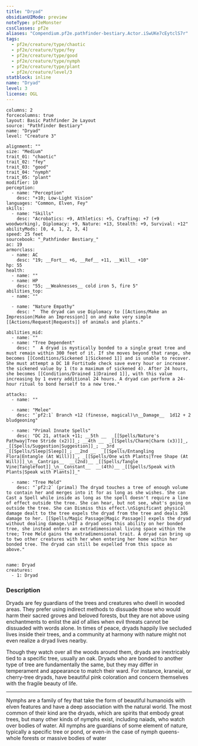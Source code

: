 ```yaml
---
title: "Dryad"
obsidianUIMode: preview
noteType: pf2eMonster
cssClasses: pf2e
aliases: "Compendium.pf2e.pathfinder-bestiary.Actor.iSwUKe7cEytclS7r" 
tags:
  - pf2e/creature/type/chaotic
  - pf2e/creature/type/fey
  - pf2e/creature/type/good
  - pf2e/creature/type/nymph
  - pf2e/creature/type/plant
  - pf2e/creature/level/3
statblock: inline
name: "Dryad"
level: 3
license: OGL
---
```


```statblock
columns: 2
forcecolumns: true
layout: Basic Pathfinder 2e Layout
source: "Pathfinder Bestiary"
name: "Dryad"
level: "Creature 3"

alignment: ""
size: "Medium"
trait_01: "chaotic"
trait_02: "fey"
trait_03: "good"
trait_04: "nymph"
trait_05: "plant"
modifier: 10
perception:
  - name: "Perception"
    desc: "+10; Low-Light Vision"
languages: "Common, Elven, Fey"
skills:
  - name: "Skills"
    desc: "Acrobatics: +9, Athletics: +5, Crafting: +7 (+9 woodworking), Diplomacy: +9, Nature: +13, Stealth: +9, Survival: +12"
abilityMods: [0, 4, 1, 2, 3, 4]
speed: 25 feet
sourcebook: "_Pathfinder Bestiary_"
ac: 19
armorclass:
  - name: AC
    desc: "19; __Fort__ +6, __Ref__ +11, __Will__ +10"
hp: 55
health:
  - name: ""
  - name: HP
    desc: "55; __Weaknesses__ cold iron 5, fire 5"
abilities_top:
  - name: ""

  - name: "Nature Empathy"
    desc: "  The dryad can use Diplomacy to [[Actions/Make an Impression|Make an Impression]] on and make very simple [[Actions/Request|Requests]] of animals and plants."

abilities_mid:
  - name: ""
  - name: "Tree Dependent"
    desc: "  A dryad is mystically bonded to a single great tree and must remain within 300 feet of it. If she moves beyond that range, she becomes [[Conditions/Sickened 1|Sickened 1]] and is unable to recover. She must attempt a DC 18 Fortitude check save every hour or increase the sickened value by 1 (to a maximum of sickened 4). After 24 hours, she becomes [[Conditions/Drained 1|Drained 1]], with this value increasing by 1 every additional 24 hours. A dryad can perform a 24-hour ritual to bond herself to a new tree."

attacks:
  - name: ""

  - name: "Melee"
    desc: "`pf2:1` Branch +12 (finesse, magical)\n__Damage__  1d12 + 2 bludgeoning"

  - name: "Primal Innate Spells"
    desc: "DC 21, attack +11; __5th __  _[[Spells/Nature's Pathway|Tree Stride (x2)]]_; __4th __  _[[Spells/Charm|Charm (x3)]]_, _[[Spells/Suggestion|Suggestion]]_; __3rd __  _[[Spells/Sleep|Sleep]]_; __2nd __  _[[Spells/Entangling Flora|Entangle (At Will)]]_, _[[Spells/One with Plants|Tree Shape (At Will)]]_\n__Cantrips__  __(2nd)__ _[[Spells/Tangle Vine|Tanglefoot]]_\n__Constant__  __(4th)__ _[[Spells/Speak with Plants|Speak with Plants]]_"

  - name: "Tree Meld"
    desc: "`pf2:2` (primal) The dryad touches a tree of enough volume to contain her and merges into it for as long as she wishes. She can Cast a Spell while inside as long as the spell doesn't require a line of effect outside the tree. She can hear, but not see, what's going on outside the tree. She can Dismiss this effect.\nSignificant physical damage dealt to the tree expels the dryad from the tree and deals 3d6 damage to her. [[Spells/Magic Passage|Magic Passage]] expels the dryad without dealing damage.\nIf a dryad uses this ability on her bonded tree, she instead enters an extradimensional living space within the tree; Tree Meld gains the extradimensional trait. A dryad can bring up to two other creatures with her when entering her home within her bonded tree. The dryad can still be expelled from this space as above."
 
```

```encounter-table
name: Dryad
creatures:
  - 1: Dryad
```


### Description
Dryads are fey guardians of the trees and creatures who dwell in wooded areas. They prefer using indirect methods to dissuade those who would harm their sacred groves and beloved forests, but they are not above using enchantments to enlist the aid of allies when evil threats cannot be dissuaded with words alone. In times of peace, dryads happily live secluded lives inside their trees, and a community at harmony with nature might not even realize a dryad lives nearby.

Though they watch over all the woods around them, dryads are inextricably tied to a specific tree, usually an oak. Dryads who are bonded to another type of tree are fundamentally the same, but they may differ in temperament and appearance to match their ward. For instance, kraneiai, or cherry-tree dryads, have beautiful pink coloration and concern themselves with the fragile beauty of life.

* * *

Nymphs are a family of fey that take the form of beautiful humanoids with elven features and have a deep association with the natural world. The most common of their kind are the dryads, which are spirits that embody great trees, but many other kinds of nymphs exist, including naiads, who watch over bodies of water. All nymphs are guardians of some element of nature, typically a specific tree or pond, or even-in the case of nymph queens-whole forests or massive bodies of water
